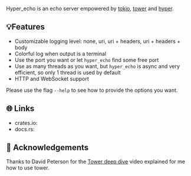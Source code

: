Hyper_echo is an echo server empowered by [tokio](https://docs.rs/tokio/latest/tokio/), [tower](https://docs.rs/tower/latest/tower/) and [hyper](https://docs.rs/hyper/latest/hyper/index.html).

## 💡Features
- Customizable logging level: none, uri, uri + headers, uri + headers + body
- Colorful log when output is a terminal
- Use the port you want or let `hyper_echo` find some free port
- Use as many threads as you want, but `hyper_echo` is async and very efficient, so only 1 thread is used by default
- HTTP and WebSocket support

Please use the flag `--help` to see how to provide the options you want.

## 🌐 Links
- crates.io:
- docs.rs:

## 🙏 Acknowledgements
Thanks to David Peterson for the [Tower deep dive](https://www.youtube.com/watch?v=16sU1q8OeeI) video explained for me how to use tower.
